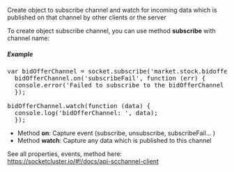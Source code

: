Create object to subscribe channel and watch for incoming data which is published on that channel by other clients or the server

To create object subscribe channel, you can use method **subscribe** with channel name:

##### Example
<pre  class="file">
var bidOfferChannel = socket.subscribe('market.stock.bidoffer');
  bidOfferChannel.on('subscribeFail', function (err) {
  console.error('Failed to subscribe to the bidOfferChannel channel due to error: ' + err);
  });

bidOfferChannel.watch(function (data) {
  console.log('bidOfferChannel: ', data);
  });
</pre>

- Method **on**: Capture event (subscribe, unsubscribe, subscribeFail... )
- Method **watch**: Capture any data which is published to this channel

See all properties, events, method here: https://socketcluster.io/#!/docs/api-scchannel-client
